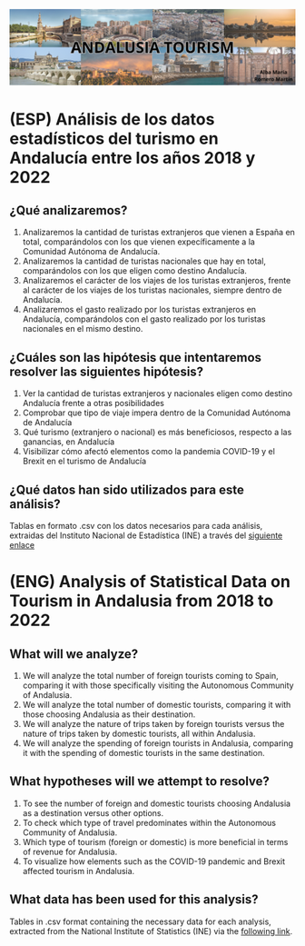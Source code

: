 
![Texto alternativo](img/banner.png)

# (ESP) Análisis de los datos estadísticos del turismo en Andalucía entre los años 2018 y 2022

## ¿Qué analizaremos?

1. Analizaremos la cantidad de turistas extranjeros que vienen a España en total, comparándolos con los que vienen expecíficamente a la Comunidad Autónoma de Andalucía.
2. Analizaremos la cantidad de turistas nacionales que hay en total, comparándolos con los que eligen como destino Andalucía.
3. Analizaremos el carácter de los viajes de los turistas extranjeros, frente al carácter de los viajes de los turistas nacionales, siempre dentro de Andalucía.
4. Analizaremos el gasto realizado por los turistas extranjeros en Andalucía, comparándolos con el gasto realizado por los turistas nacionales en el mismo destino.

## ¿Cuáles son las hipótesis que intentaremos resolver las siguientes hipótesis?

1. Ver la cantidad de turistas extranjeros y nacionales eligen como destino Andalucía frente a otras posibilidades
2. Comprobar que tipo de viaje impera dentro de la Comunidad Autónoma de Andalucía
3. Qué turismo (extranjero o nacional) es más beneficiosos, respecto a las ganancias, en Andalucía
4. Visibilizar cómo afectó elementos como la pandemia COVID-19 y el Brexit en el turismo de Andalucía

## ¿Qué datos han sido utilizados para este análisis?

Tablas en formato .csv con los datos necesarios para cada análisis, extraidas del Instituto Nacional de Estadística (INE) a través del [siguiente enlace](https://www.ine.es/dyngs/INEbase/es/categoria.htm?c=Estadistica_P&cid=1254735570703)



# (ENG) Analysis of Statistical Data on Tourism in Andalusia from 2018 to 2022

## What will we analyze?

1. We will analyze the total number of foreign tourists coming to Spain, comparing it with those specifically visiting the Autonomous Community of Andalusia.
2. We will analyze the total number of domestic tourists, comparing it with those choosing Andalusia as their destination.
3. We will analyze the nature of trips taken by foreign tourists versus the nature of trips taken by domestic tourists, all within Andalusia.
4. We will analyze the spending of foreign tourists in Andalusia, comparing it with the spending of domestic tourists in the same destination.

## What hypotheses will we attempt to resolve?

1. To see the number of foreign and domestic tourists choosing Andalusia as a destination versus other options.
2. To check which type of travel predominates within the Autonomous Community of Andalusia.
3. Which type of tourism (foreign or domestic) is more beneficial in terms of revenue for Andalusia.
4. To visualize how elements such as the COVID-19 pandemic and Brexit affected tourism in Andalusia.

## What data has been used for this analysis?

Tables in .csv format containing the necessary data for each analysis, extracted from the National Institute of Statistics (INE) via the [following link](https://www.ine.es/dyngs/INEbase/es/categoria.htm?c=Estadistica_P&cid=1254735570703).